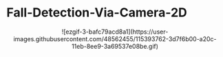 # Fall-Detection-Via-Camera-2D
<center>
![ezgif-3-bafc79acd8a1](https://user-images.githubusercontent.com/48562455/115393762-3d7f6b00-a20c-11eb-8ee9-3a69537e08be.gif)
</center>
